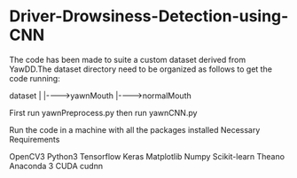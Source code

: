 # Driver-Drowsiness-Detection-using-CNN

The code has been made to suite a custom dataset derived from YawDD.The dataset directory need to be organized as follows to get the code running:

dataset
  |
  |---->yawnMouth
  |---->normalMouth
  
  First run yawnPreprocess.py then run yawnCNN.py

Run the code in a machine with all the packages installed
Necessary Requirements

OpenCV3
Python3
Tensorflow 
Keras
Matplotlib
Numpy
Scikit-learn
Theano
Anaconda 3
CUDA 
cudnn
